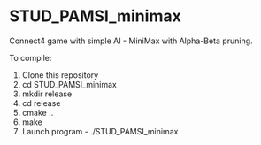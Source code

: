 # STUD_PAMSI_minimax
Connect4 game with simple AI - MiniMax with Alpha-Beta pruning.

To compile:
1. Clone this repository
2. cd STUD_PAMSI_minimax
3. mkdir release
4. cd release
5. cmake ..
6. make
7. Launch program - ./STUD_PAMSI_minimax
